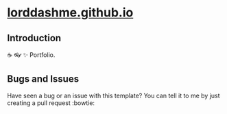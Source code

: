 # [lorddashme.github.io](https://github.com/lorddashme/lorddashme.github.io)

## Introduction

:coffee: :eyeglasses: :sparkles: Portfolio.

## Bugs and Issues

Have seen a bug or an issue with this template?
You can tell it to me by just creating a pull request :bowtie:
